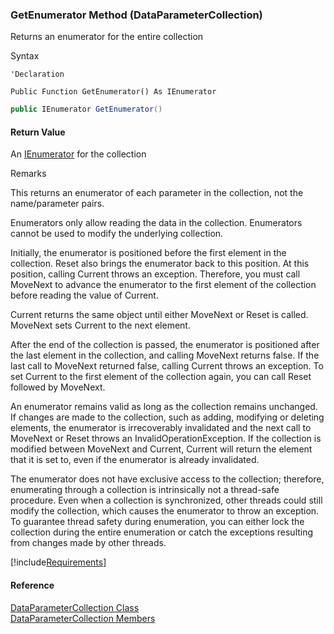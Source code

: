 ﻿### GetEnumerator Method (DataParameterCollection)

Returns an enumerator for the entire collection

Syntax

```vbnet
'Declaration

Public Function GetEnumerator() As IEnumerator
```

```csharp
public IEnumerator GetEnumerator()
```

#### Return Value

An [IEnumerator](ms-help://MS.NETFrameworkSDKv1.1/cpref/html/frlrfSystemCollectionsIEnumeratorClassTopic.htm) for the collection

Remarks

This returns an enumerator of each parameter in the collection, not the name/parameter pairs.

Enumerators only allow reading the data in the collection. Enumerators cannot be used to modify the underlying collection.  

Initially, the enumerator is positioned before the first element in the collection. Reset also brings the enumerator back to this position. At this position, calling Current throws an exception. Therefore, you must call MoveNext to advance the enumerator to the first element of the collection before reading the value of Current.  

Current returns the same object until either MoveNext or Reset is called. MoveNext sets Current to the next element.  

After the end of the collection is passed, the enumerator is positioned after the last element in the collection, and calling MoveNext returns false. If the last call to MoveNext returned false, calling Current throws an exception. To set Current to the first element of the collection again, you can call Reset followed by MoveNext.  

An enumerator remains valid as long as the collection remains unchanged. If changes are made to the collection, such as adding, modifying or deleting elements, the enumerator is irrecoverably invalidated and the next call to MoveNext or Reset throws an InvalidOperationException. If the collection is modified between MoveNext and Current, Current will return the element that it is set to, even if the enumerator is already invalidated.  

The enumerator does not have exclusive access to the collection; therefore, enumerating through a collection is intrinsically not a thread-safe procedure. Even when a collection is synchronized, other threads could still modify the collection, which causes the enumerator to throw an exception. To guarantee thread safety during enumeration, you can either lock the collection during the entire enumeration or catch the exceptions resulting from changes made by other threads.

[!include[Requirements](../partials/requirements.md)]

#### Reference

[DataParameterCollection Class](FChoice.Common~FChoice.Common.Data.DataParameterCollection.md)  
[DataParameterCollection Members](FChoice.Common~FChoice.Common.Data.DataParameterCollection_members.md)